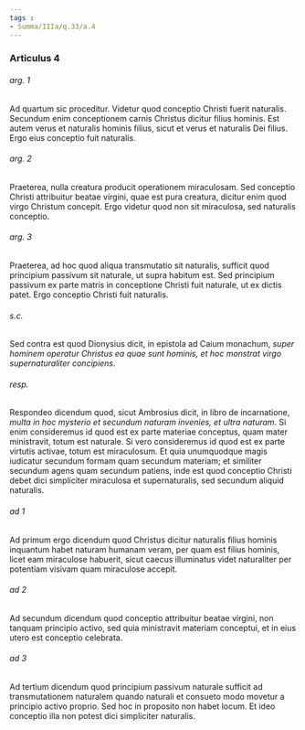 ```yaml
---
tags : 
- Summa/IIIa/q.33/a.4
---
```


### Articulus 4

###### arg. 1
Ad quartum sic proceditur. Videtur quod conceptio Christi fuerit naturalis. Secundum enim conceptionem carnis Christus dicitur filius hominis. Est autem verus et naturalis hominis filius, sicut et verus et naturalis Dei filius. Ergo eius conceptio fuit naturalis.

###### arg. 2
Praeterea, nulla creatura producit operationem miraculosam. Sed conceptio Christi attribuitur beatae virgini, quae est pura creatura, dicitur enim quod virgo Christum concepit. Ergo videtur quod non sit miraculosa, sed naturalis conceptio.

###### arg. 3
Praeterea, ad hoc quod aliqua transmutatio sit naturalis, sufficit quod principium passivum sit naturale, ut supra habitum est. Sed principium passivum ex parte matris in conceptione Christi fuit naturale, ut ex dictis patet. Ergo conceptio Christi fuit naturalis.

###### s.c.
Sed contra est quod Dionysius dicit, in epistola ad Caium monachum, *super hominem operatur Christus ea quae sunt hominis, et hoc monstrat virgo supernaturaliter concipiens*.

###### resp.
Respondeo dicendum quod, sicut Ambrosius dicit, in libro de incarnatione, *multa in hoc mysterio et secundum naturam invenies, et ultra naturam*. Si enim consideremus id quod est ex parte materiae conceptus, quam mater ministravit, totum est naturale. Si vero consideremus id quod est ex parte virtutis activae, totum est miraculosum. Et quia unumquodque magis iudicatur secundum formam quam secundum materiam; et similiter secundum agens quam secundum patiens, inde est quod conceptio Christi debet dici simpliciter miraculosa et supernaturalis, sed secundum aliquid naturalis.

###### ad 1
Ad primum ergo dicendum quod Christus dicitur naturalis filius hominis inquantum habet naturam humanam veram, per quam est filius hominis, licet eam miraculose habuerit, sicut caecus illuminatus videt naturaliter per potentiam visivam quam miraculose accepit.

###### ad 2
Ad secundum dicendum quod conceptio attribuitur beatae virgini, non tanquam principio activo, sed quia ministravit materiam conceptui, et in eius utero est conceptio celebrata.

###### ad 3
Ad tertium dicendum quod principium passivum naturale sufficit ad transmutationem naturalem quando naturali et consueto modo movetur a principio activo proprio. Sed hoc in proposito non habet locum. Et ideo conceptio illa non potest dici simpliciter naturalis.

